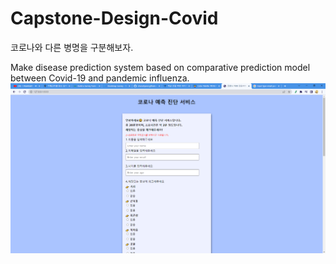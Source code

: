 # Capstone-Design-Covid
코로나와 다른 병명을 구분해보자.

Make disease prediction system based on comparative prediction model between Covid-19 and pandemic influenza.
![메인페이지 프로토타입](static/main_proto.png)
